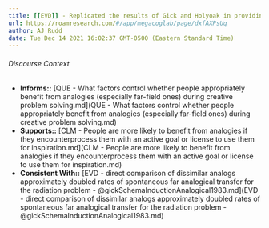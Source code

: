 ```yaml
---
title: [[EVD]] - Replicated the results of Gick and Holyoak in providing results showing that when providing a hint and an analogy students were more likely to produce a convergent solution
url: https://roamresearch.com/#/app/megacoglab/page/dxfAXPsUq
author: AJ Rudd
date: Tue Dec 14 2021 16:02:37 GMT-0500 (Eastern Standard Time)
---
```




###### Discourse Context

- **Informs::** [QUE - What factors control whether people appropriately benefit from analogies (especially far-field ones) during creative problem solving.md](QUE - What factors control whether people appropriately benefit from analogies (especially far-field ones) during creative problem solving.md)
- **Supports::** [CLM - People are more likely to benefit from analogies if they encounterprocess them with an active goal or license to use them for inspiration.md](CLM - People are more likely to benefit from analogies if they encounterprocess them with an active goal or license to use them for inspiration.md)
- **Consistent With::** [EVD - direct comparison of dissimilar analogs approximately doubled rates of spontaneous far analogical transfer for the radiation problem - @gickSchemaInductionAnalogical1983.md](EVD - direct comparison of dissimilar analogs approximately doubled rates of spontaneous far analogical transfer for the radiation problem - @gickSchemaInductionAnalogical1983.md)

